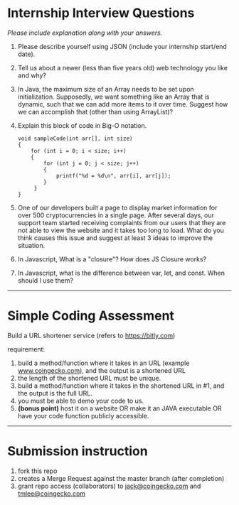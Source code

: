 # Internship Interview Questions
*Please include explanation along with your answers.*

1. Please describe yourself using JSON (include your internship start/end date).

2. Tell us about a newer (less than five years old) web technology you like and why?

3. In Java, the maximum size of an Array needs to be set upon initialization. Supposedly, we want something like an Array that is dynamic, such that we can add more items to it over time. Suggest how we can accomplish that (other than using ArrayList)?

4. Explain this block of code in Big-O notation.
    ```
    void sampleCode(int arr[], int size)
    {
        for (int i = 0; i < size; i++)
        {
            for (int j = 0; j < size; j++)
            {
                printf("%d = %d\n", arr[i], arr[j]);
            }
         }
    }
    ```

5. One of our developers built a page to display market information for over 500 cryptocurrencies in a single page. After several days, our support team started receiving complaints from our users that they are not able to view the website and it takes too long to load. What do you think causes this issue and suggest at least 3 ideas to improve the situation. 

6. In Javascript, What is a "closure"? How does JS Closure works?

7. In Javascript, what is the difference between var, let, and const. When should I use them?

---
# Simple Coding Assessment

Build a URL shortener service (refers to https://bitly.com)

requirement:
1. build a method/function where it takes in an URL (example www.coingecko.com), and the output is a shortened URL
2. the length of the shortened URL must be unique.
3. build a method/function where it takes in the shortened URL in #1, and the output is the full URL.
4. you must be able to demo your code to us.
5. **(bonus point)** host it on a website OR make it an JAVA executable OR have your code function publicly accessible.

---
# Submission instruction

1. fork this repo
2. creates a Merge Request against the master branch (after completion)
3. grant repo access (collaborators) to jack@coingecko.com and tmlee@coingecko.com
